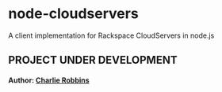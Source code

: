 # node-cloudservers

A client implementation for Rackspace CloudServers in node.js

## PROJECT UNDER DEVELOPMENT

#### Author: [Charlie Robbins](http://www.charlierobbins.com)